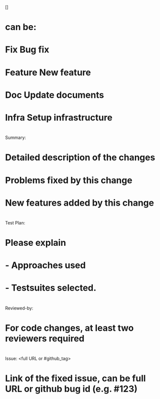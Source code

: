 [<tag>] <One-line description of the patch>
#
# <tag> can be:
#   Fix			Bug fix
#   Feature		New feature
#   Doc			Update documents
#   Infra		Setup infrastructure
#

Summary: <detailed description of the change>
#
# Detailed description of the changes
#   Problems fixed by this change
#   New features added by this change
#

Test Plan: <how this patch has been tested>
#
# Please explain
#   - Approaches used
#   - Testsuites selected.
#

Reviewed-by: <Github IDs of reviewers>
#
# For code changes, at least two reviewers required
#

Issue: <full URL or #github_tag>
#
# Link of the fixed issue, can be full URL or github bug id (e.g. #123)
#
